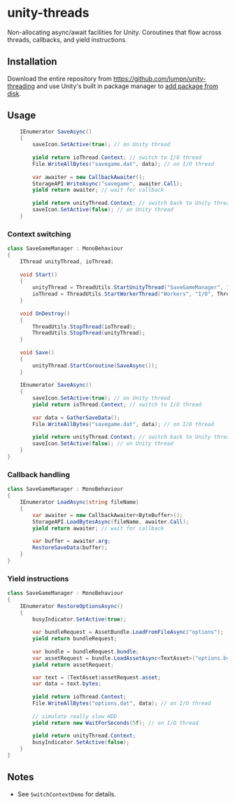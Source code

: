 # unity-threads
Non-allocating async/await facilities for Unity. Coroutines that flow across threads, callbacks, and yield instructions.

## Installation
Download the entire repository from https://github.com/lumpn/unity-threading and use Unity's built in package manager to [add package from disk](https://docs.unity3d.com/Manual/upm-ui-local.html).

## Usage
```csharp
    IEnumerator SaveAsync()
    {
        saveIcon.SetActive(true); // on Unity thread
        
        yield return ioThread.Context; // switch to I/O thread
        File.WriteAllBytes("savegame.dat", data); // on I/O thread
        
        var awaiter = new CallbackAwaiter();
        StorageAPI.WriteAsync("savegame", awaiter.Call);
        yield return awaiter; // wait for callback
        
        yield return unityThread.Context; // switch back to Unity thread
        saveIcon.SetActive(false); // on Unity thread
    }
```

### Context switching
```csharp
class SaveGameManager : MonoBehaviour
{
    IThread unityThread, ioThread;
    
    void Start()
    {
        unityThread = ThreadUtils.StartUnityThread("SaveGameManager", 10, this);
        ioThread = ThreadUtils.StartWorkerThread("Workers", "I/O", ThreadPriority.Normal, 10);        
    }
    
    void OnDestroy()
    {
        ThreadUtils.StopThread(ioThread);
        ThreadUtils.StopThread(unityThread);
    }
    
    void Save()
    {
        unityThread.StartCoroutine(SaveAsync());
    }
    
    IEnumerator SaveAsync()
    {
        saveIcon.SetActive(true); // on Unity thread
        yield return ioThread.Context; // switch to I/O thread
        
        var data = GatherSaveData();
        File.WriteAllBytes("savegame.dat", data); // on I/O thread
        
        yield return unityThread.Context; // switch back to Unity thread
        saveIcon.SetActive(false); // on Unity thread
    }
}
```

### Callback handling
```csharp
class SaveGameManager : MonoBehaviour
{
    IEnumerator LoadAsync(string fileName)
    {
        var awaiter = new CallbackAwaiter<ByteBuffer>();
        StorageAPI.LoadBytesAsync(fileName, awaiter.Call);
        yield return awaiter; // wait for callback
        
        var buffer = awaiter.arg;
        RestoreSaveData(buffer);
    }
}
```

### Yield instructions
```csharp
class SaveGameManager : MonoBehaviour
{
    IEnumerator RestoreOptionsAsync()
    {
        busyIndicator.SetActive(true);
    
        var bundleRequest = AssetBundle.LoadFromFileAsync("options");
        yield return bundleRequest;
        
        var bundle = bundleRequest.bundle;
        var assetRequest = bundle.LoadAssetAsync<TextAsset>("options.bytes");
        yield return assetRequest;

        var text = (TextAsset)assetRequest.asset;
        var data = text.bytes;
        
        yield return ioThread.Context;
        File.WriteAllBytes("options.dat", data); // on I/O thread
        
        // simulate really slow HDD
        yield return new WaitForSeconds(5f); // on I/O thread
        
        yield return unityThread.Context;
        busyIndicator.SetActive(false);
    }
}
```

## Notes
* See `SwitchContextDemo` for details.
